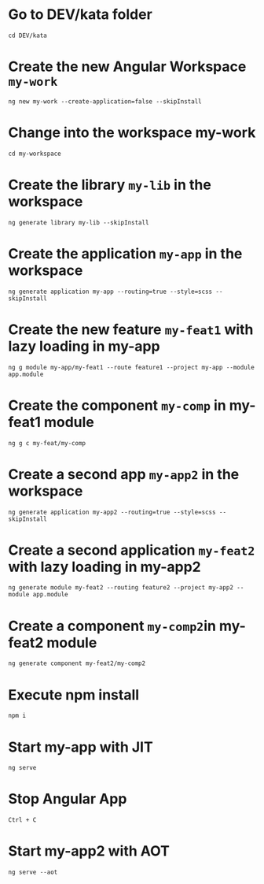 # Go to DEV/kata folder
`cd DEV/kata`

# Create the new Angular Workspace `my-work`  
`ng new my-work --create-application=false --skipInstall`

# Change into the workspace my-work
`cd my-workspace`
  
# Create the library `my-lib` in the workspace  
`ng generate library my-lib --skipInstall`

# Create the application `my-app` in the workspace
`ng generate application my-app --routing=true --style=scss --skipInstall`

# Create the new feature `my-feat1` with lazy loading in my-app 
`ng g module my-app/my-feat1 --route feature1 --project my-app --module app.module`

# Create the component `my-comp` in my-feat1 module
`ng g c my-feat/my-comp`

# Create a second app `my-app2` in the workspace
`ng generate application my-app2 --routing=true --style=scss --skipInstall`

# Create a second application `my-feat2` with lazy loading in my-app2
`ng generate module my-feat2 --routing feature2 --project my-app2 --module app.module`

# Create a component `my-comp2`in my-feat2 module
`ng generate component my-feat2/my-comp2`

# Execute npm install
`npm i`

# Start my-app with JIT
`ng serve`

# Stop Angular App  
`Ctrl + C`

# Start my-app2 with AOT
`ng serve --aot`
